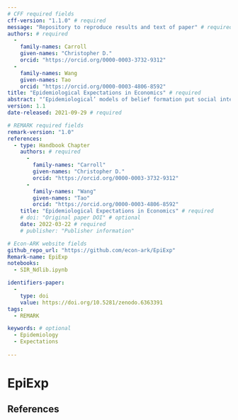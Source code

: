 ```yaml
---
# CFF required fields
cff-version: "1.1.0" # required 
message: "Repository to reproduce results and text of paper" # required
authors: # required
  -
    family-names: Carroll
    given-names: "Christopher D."
    orcid: "https://orcid.org/0000-0003-3732-9312"
  -
    family-names: Wang
    given-names: Tao
    orcid: "https://orcid.org/0000-0003-4806-8592"
title: "Epidemiological Expectations in Economics" # required
abstract: "‘Epidemiological’ models of belief formation put social interactions at their core; such models are the main (almost, the only) tool used by non-economists to study the dynamics of beliefs in populations. We survey the (comparatively) small literature in which economists attempting to model the consequences of beliefs about the future – ‘expectations’ – have employed what we view as a full-fledged epidemiological approach to explore an economic question. We draw connections to related work on narrative economics, news/rumor spreading, ‘contagion,’ and the spread of online content. Finally, we discuss a number of promising directions for future research." # abstract: optional
version: 1.1
date-released: 2021-09-29 # required

# REMARK required fields
remark-version: "1.0"
references:
  - type: Handbook Chapter
    authors: # required
      -
        family-names: "Carroll"
        given-names: "Christopher D."
        orcid: "https://orcid.org/0000-0003-3732-9312"
      -
        family-names: "Wang"
        given-names: "Tao"
        orcid: "https://orcid.org/0000-0003-4806-8592"
    title: "Epidemiological Expectations in Economics" # required
    # doi: "Original paper DOI" # optional
    date: 2022-03-22 # required
    # publisher: "Publisher information"

# Econ-ARK website fields
github_repo_url: "https://github.com/econ-ark/EpiExp"
Remark-name: EpiExp
notebooks:
  - SIR_Ndlib.ipynb

identifiers-paper:
  -
    type: doi
    value: https://doi.org/10.5281/zenodo.6363391
tags:
  - REMARK

keywords: # optional
  - Epidemiology
  - Expectations
  
---
```


# EpiExp

## References
